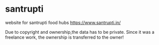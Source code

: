 # santrupti
website for santrupti food hubs
https://www.santrupti.in/

Due to copyright and ownership,the data has to be private. Since it was a freelance work, the ownership is transferred to the owner!
